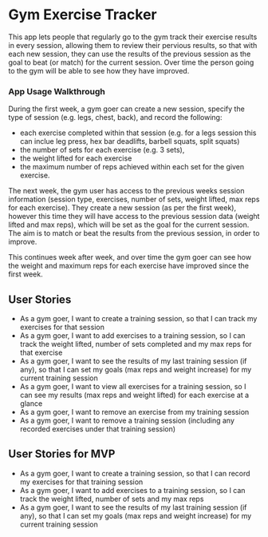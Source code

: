 # Gym Exercise Tracker

This app lets people that regularly go to the gym track their exercise results in every session, allowing them to review their pervious results, so that with each new session, they can use the results of the previous session as the goal to beat (or match) for the current session. Over time the person going to the gym will be able to see how they have improved. 

### App Usage Walkthrough

During the first week, a gym goer can create a new session, specify the type of session (e.g. legs, chest, back), and record the following:
- each exercise completed within that session (e.g. for a legs session this can inclue leg press, hex bar deadlifts, barbell squats, split squats)
- the number of sets for each exercise (e.g. 3 sets), 
- the weight lifted for each exercise 
- the maximum number of reps achieved within each set for the given exercise.

The next week, the gym user has access to the previous weeks session information (session type, exercises, number of sets, weight lifted, max reps for each exercise). They create a new session (as per the first week), however this time they will have access to the previous session data (weight lifted and max reps), which will be set as the goal for the current session. The aim is to match or beat the results from the previous session, in order to improve.

This continues week after week, and over time the gym goer can see how the weight and maximum reps for each exercise have improved since the first week.

## User Stories

- As a gym goer, I want to create a training session, so that I can track my exercises for that session
- As a gym goer, I want to add exercises to a training session, so I can track the weight lifted, number of sets completed and my max reps for that exercise
- As a gym goer, I want to see the results of my last training session (if any), so that I can set my goals (max reps and weight increase) for my current training session
- As a gym goer, I want to view all exercises for a training session, so I can see my results (max reps and weight lifted) for each exercise at a glance
- As a gym goer, I want to remove an exercise from my training session
- As a gym goer, I want to remove a training session (including any recorded exercises under that training session)

## User Stories for MVP

- As a gym goer, I want to create a training session, so that I can record my exercises for that training session
- As a gym goer, I want to add exercises to a training session, so I can track the weight lifted, number of sets and my max reps
- As a gym goer, I want to see the results of my last training session (if any), so that I can set my goals (max reps and weight increase) for my current training session
